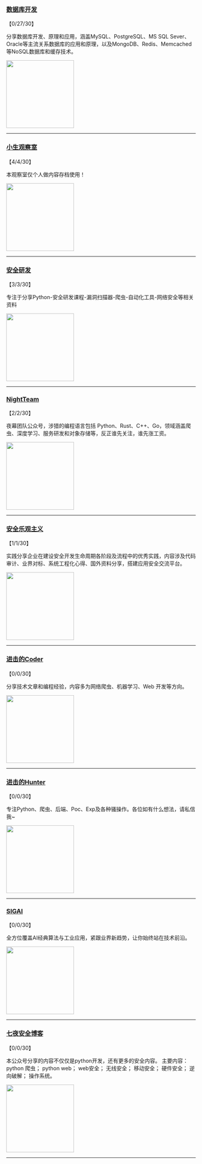 
### [数据库开发](http://wechat.doonsec.com/admin/wechat_echarts/?biz=MzI3NDA4OTk1OQ==)

【0/27/30】

分享数据库开发、原理和应用，涵盖MySQL、PostgreSQL、MS SQL Sever、Oracle等主流关系数据库的应用和原理，以及MongoDB、Redis、Memcached等NoSQL数据库和缓存技术。

<img align="top" width="180" src="http://open.weixin.qq.com/qr/code?username=gh_7aa87fe670ff" alt="" />

---


### [小生观察室](http://wechat.doonsec.com/admin/wechat_echarts/?biz=MzIxODQ1OTg5NQ==)

【4/4/30】

本观察室仅个人做内容存档使用！

<img align="top" width="180" src="http://open.weixin.qq.com/qr/code?username=gh_29a59093e5db" alt="" />

---


### [安全研发](http://wechat.doonsec.com/admin/wechat_echarts/?biz=MjM5Nzk3NTIwOA==)

【3/3/30】

专注于分享Python-安全研发课程-漏洞扫描器-爬虫-自动化工具-网络安全等相关资料

<img align="top" width="180" src="http://open.weixin.qq.com/qr/code?username=gh_a1b9a964503c" alt="" />

---


### [NightTeam](http://wechat.doonsec.com/admin/wechat_echarts/?biz=Mzg5NzIyMzkzNw==)

【2/2/30】

夜幕团队公众号，涉猎的编程语言包括 Python、Rust、C++、Go，领域涵盖爬虫、深度学习、服务研发和对象存储等，反正谁先关注，谁先涨工资。

<img align="top" width="180" src="http://open.weixin.qq.com/qr/code?username=gh_b46c4f4dc23b" alt="" />

---


### [安全乐观主义](http://wechat.doonsec.com/admin/wechat_echarts/?biz=MzA5Mzg3NTUwNQ==)

【1/1/30】

实践分享企业在建设安全开发生命周期各阶段及流程中的优秀实践，内容涉及代码审计、业界对标、系统工程化心得、国外资料分享，搭建应用安全交流平台。

<img align="top" width="180" src="http://open.weixin.qq.com/qr/code?username=gh_d6239d0bb816" alt="" />

---


### [进击的Coder](http://wechat.doonsec.com/admin/wechat_echarts/?biz=MzIzNzA4NDk3Nw==)

【0/0/30】

分享技术文章和编程经验，内容多为网络爬虫、机器学习、Web 开发等方向。

<img align="top" width="180" src="http://open.weixin.qq.com/qr/code?username=gh_5b0546ddd2d0" alt="" />

---


### [进击的Hunter](http://wechat.doonsec.com/admin/wechat_echarts/?biz=Mzg4MzAxNzYxMQ==)

【0/0/30】

专注Python、爬虫、后端、Poc、Exp及各种骚操作。各位如有什么想法，请私信我~

<img align="top" width="180" src="http://open.weixin.qq.com/qr/code?username=gh_3093cf54140f" alt="" />

---


### [SIGAI](http://wechat.doonsec.com/admin/wechat_echarts/?biz=MzU4MjQ3MDkwNA==)

【0/0/30】

全方位覆盖AI经典算法与工业应用，紧跟业界新趋势，让你始终站在技术前沿。

<img align="top" width="180" src="http://open.weixin.qq.com/qr/code?username=gh_0339db23ffb8" alt="" />

---


### [七夜安全博客](http://wechat.doonsec.com/admin/wechat_echarts/?biz=MzIwODIxMjc4MQ==)

【0/0/30】

本公众号分享的内容不仅仅是python开发，还有更多的安全内容。 主要内容： python 爬虫； python web； web安全； 无线安全； 移动安全； 硬件安全； 逆向破解； 操作系统。

<img align="top" width="180" src="http://open.weixin.qq.com/qr/code?username=gh_20344080d59d" alt="" />

---

